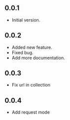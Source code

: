 ## 0.0.1

- Initial version.

## 0.0.2
- Added new feature.
- Fixed bug.
- Add more documentation.

## 0.0.3
- Fix url in collection

## 0.0.4
- Add request mode